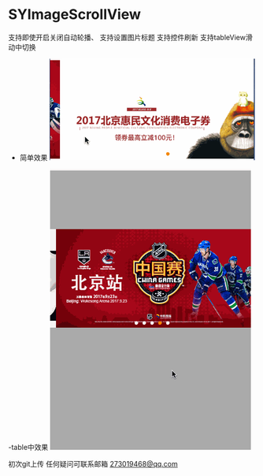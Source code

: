 # SYImageScrollView

支持即使开启关闭自动轮播、
支持设置图片标题
支持控件刷新
支持tableView滑动中切换

- 简单效果
![image](https://github.com/ZHSY/SYImageScrollView/blob/develop/demo%E6%95%88%E6%9E%9C1.gif) 

-table中效果
![image](https://github.com/ZHSY/SYImageScrollView/blob/develop/demo%E6%95%88%E6%9E%9C2.gif) 


初次git上传 任何疑问可联系邮箱 273019468@qq.com 
